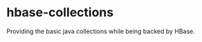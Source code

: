 hbase-collections
=================

Providing the basic java collections while being backed by HBase.

